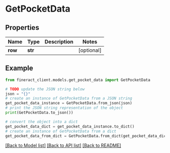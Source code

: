 # GetPocketData


## Properties

Name | Type | Description | Notes
------------ | ------------- | ------------- | -------------
**row** | **str** |  | [optional] 

## Example

```python
from fineract_client.models.get_pocket_data import GetPocketData

# TODO update the JSON string below
json = "{}"
# create an instance of GetPocketData from a JSON string
get_pocket_data_instance = GetPocketData.from_json(json)
# print the JSON string representation of the object
print(GetPocketData.to_json())

# convert the object into a dict
get_pocket_data_dict = get_pocket_data_instance.to_dict()
# create an instance of GetPocketData from a dict
get_pocket_data_from_dict = GetPocketData.from_dict(get_pocket_data_dict)
```
[[Back to Model list]](../README.md#documentation-for-models) [[Back to API list]](../README.md#documentation-for-api-endpoints) [[Back to README]](../README.md)


